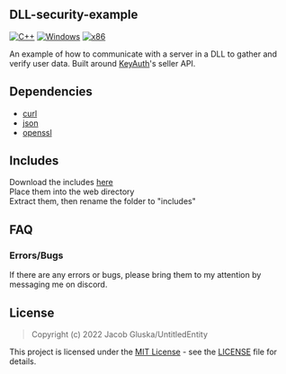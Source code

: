 ## DLL-security-example

[![C++](https://img.shields.io/badge/language-C%2B%2B-%23f34b7d.svg?style=plastic)](https://en.wikipedia.org/wiki/C%2B%2B) 
[![Windows](https://img.shields.io/badge/platform-Windows-0078d7.svg?style=plastic)](https://en.wikipedia.org/wiki/Microsoft_Windows) 
[![x86](https://img.shields.io/badge/arch-x86-red.svg?style=plastic)](https://en.wikipedia.org/wiki/X86) 

An example of how to communicate with a server in a DLL to gather and verify user data. Built around [KeyAuth](https://keyauth.win/)'s seller API.

## Dependencies

- [curl](https://github.com/curl/curl)
- [json](https://github.com/nlohmann/json)
- [openssl](https://github.com/openssl/openssl)

## Includes

Download the includes [here](https://files.catbox.moe/cwlq9y.zip) <br>
Place them into the web directory <br>
Extract them, then rename the folder to "includes" <br>

## FAQ

### Errors/Bugs
If there are any errors or bugs, please bring them to my attention by messaging me on discord.

## License

> Copyright (c) 2022 Jacob Gluska/UntitledEntity

This project is licensed under the [MIT License](https://opensource.org/licenses/mit-license.php) - see the [LICENSE](https://github.com/UntitledEntity/DLL-security-example/blob/main/LICENSE) file for details.
